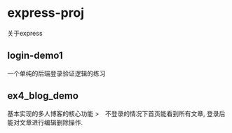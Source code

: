 # express-proj
关于express


## login-demo1   

一个单纯的后端登录验证逻辑的练习 


## ex4_blog_demo

基本实现的多人博客的核心功能 >　不登录的情况下首页能看到所有文章, 登录后能对文章进行编辑删除操作. 


